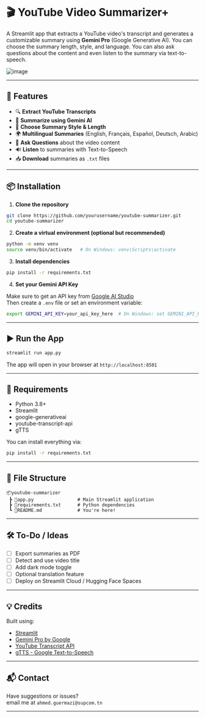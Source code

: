 # 🎬 YouTube Video Summarizer+

A Streamlit app that extracts a YouTube video's transcript and generates a customizable summary using **Gemini Pro** (Google Generative AI). You can choose the summary length, style, and language. You can also ask questions about the content and even listen to the summary via text-to-speech.

![image](https://github.com/user-attachments/assets/5d8ebf1b-cfaa-4e36-b8d7-f6e0f726077a)


---

## 🚀 Features

- 🔍 **Extract YouTube Transcripts**
- 📝 **Summarize using Gemini AI**
- 🎯 **Choose Summary Style & Length**
- 🌍 **Multilingual Summaries** (English, Français, Español, Deutsch, Arabic)
- 🧠 **Ask Questions** about the video content
- 🔊 **Listen** to summaries with Text-to-Speech
- 📥 **Download** summaries as `.txt` files

---

## 📦 Installation

1. **Clone the repository**
```bash
git clone https://github.com/yourusername/youtube-summarizer.git
cd youtube-summarizer
```

2. **Create a virtual environment (optional but recommended)**

```bash
python -m venv venv
source venv/bin/activate   # On Windows: venv\Scripts\activate
```

3. **Install dependencies**

```bash
pip install -r requirements.txt
```

4. **Set your Gemini API Key**

Make sure to get an API key from [Google AI Studio](https://makersuite.google.com/app)  
Then create a `.env` file or set an environment variable:

```bash
export GEMINI_API_KEY=your_api_key_here  # On Windows: set GEMINI_API_KEY=your_api_key_here
```

---

## ▶️ Run the App

```bash
streamlit run app.py
```

The app will open in your browser at `http://localhost:8501`

---

## 📄 Requirements

- Python 3.8+
- Streamlit
- google-generativeai
- youtube-transcript-api
- gTTS

You can install everything via:

```bash
pip install -r requirements.txt
```

---

## 📁 File Structure

```
📦youtube-summarizer
 ┣ 📜app.py                # Main Streamlit application
 ┣ 📜requirements.txt      # Python dependencies
 ┗ 📄README.md             # You're here!
```

---

## 🛠 To-Do / Ideas

- [ ] Export summaries as PDF
- [ ] Detect and use video title
- [ ] Add dark mode toggle
- [ ] Optional translation feature
- [ ] Deploy on Streamlit Cloud / Hugging Face Spaces

---

## 💡 Credits

Built using:
- [Streamlit](https://streamlit.io/)
- [Gemini Pro by Google](https://ai.google.dev/)
- [YouTube Transcript API](https://pypi.org/project/youtube-transcript-api/)
- [gTTS - Google Text-to-Speech](https://pypi.org/project/gTTS/)

---

## 📬 Contact

Have suggestions or issues?  
 email me at `ahmed.guermazi@supcom.tn`

---

